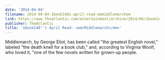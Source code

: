 ```yaml
---
date: '2014-04-04'
filename: 2014-04-04-1book140s-april-read-emmiddlemarchem
link: https://www.theatlantic.com/entertainment/archive/2014/04/1book140s-april-read-em-middlemarch-em/360214/?utm_source=feed
publisher: TheAtlantic
title: '1book140''s April Read: <em>Middlemarch</em>'
---
```


Middlemarch, by George Eliot, has been called "the greatest English novel," labeled "the death knell for a book club," and, according to Virginia Woolf, who loved it, "one of the few novels written for grown-up people.